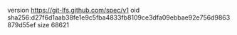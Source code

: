 version https://git-lfs.github.com/spec/v1
oid sha256:d27f6d1aab38fe1e9c5fba4833fb8109ce3dfa09ebbae92e756d9863879d55ef
size 68621
